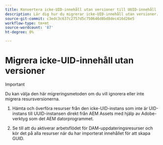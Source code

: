 ```yaml
---
title: Konvertera icke-UID-innehåll utan versioner till UUID-innehåll
description: Lär dig hur du migrerar icke-UID-innehåll utan versioner.
source-git-commit: c3edc3c637c2757d5c750646d8bd8dec416d26e5
workflow-type: tm+mt
source-wordcount: '87'
ht-degree: 0%

---
```



# Migrera icke-UID-innehåll utan versioner

>[!IMPORTANT]
>
> Du kan välja den här migreringsmetoden om du vill ignorera eller inte migrera resursversionerna.


1. Hämta och överföra resurser från den icke-UID-instans som inte är UID-instans till UUID-instansen direkt från AEM Assets med hjälp av Adobe-verktyg som det AEM datorprogrammet.

1. Se till att du aktiverar arbetsflödet för DAM-uppdateringsresurser och kör det på alla resurser när du har importerat innehållet för att skapa GUID.

